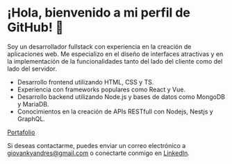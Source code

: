 
# ¡Hola, bienvenido a mi perfil de GitHub! 👋

Soy un desarrollador fullstack con experiencia en la creación de aplicaciones web. Me especializo en el diseño de interfaces atractivas y en la implementación de la funcionalidades tanto del lado del cliente como del lado del servidor.

- Desarrollo frontend utilizando HTML, CSS y TS.
- Experiencia con frameworks populares como React y Vue.
- Desarrollo backend utilizando Node.js y bases de datos como MongoDB y MariaDB.
- Conocimientos en la creación de APIs RESTfull con Nodejs, Nestjs y GraphQL.

[Portafolio](https://giovanky.github.io/portfolio/)

Si deseas contactarme, puedes enviar un correo electrónico a 
giovankyandres@gmail.com o conectarte conmigo en [LinkedIn](https://www.linkedin.com/in/giovanny-garzon-soto-a1b206176/).
